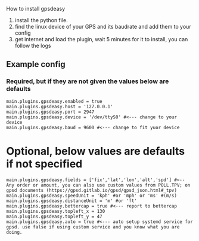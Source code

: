 How to install gpsdeasy
 
1. install the python file. 
2. find the linux device of your GPS and its baudrate and add them to your config
3. get internet and load the plugin, wait 5 minutes for it to install, you can follow the logs
 


## Example config
### Required, but if they are not given the values below are defaults
```
main.plugins.gpsdeasy.enabled = true
main.plugins.gpsdeasy.host = '127.0.0.1'
main.plugins.gpsdeasy.port = 2947
main.plugins.gpsdeasy.device = '/dev/ttyS0' #<--- change to your device
main.plugins.gpsdeasy.baud = 9600 #<--- change to fit yuor device
```
# Optional, below values are defaults if not specified
```
main.plugins.gpsdeasy.fields = ['fix','lat','lon','alt','spd'] #<-- Any order or amount, you can also use custom values from POLL.TPV; on gpsd documents (https://gpsd.gitlab.io/gpsd/gpsd_json.html#_tpv)
main.plugins.gpsdeasy.speedUnit = 'kph' #or 'mph' or 'ms' #(m/s)
main.plugins.gpsdeasy.distanceUnit = 'm' #or 'ft'
main.plugins.gpsdeasy.bettercap = true #<--- report to bettercap
main.plugins.gpsdeasy.topleft_x = 130
main.plugins.gpsdeasy.topleft_y = 47
main.plugins.gpsdeasy.auto = true #<--- auto setup systemd service for gpsd. use false if using custom service and you know what you are doing.
```
